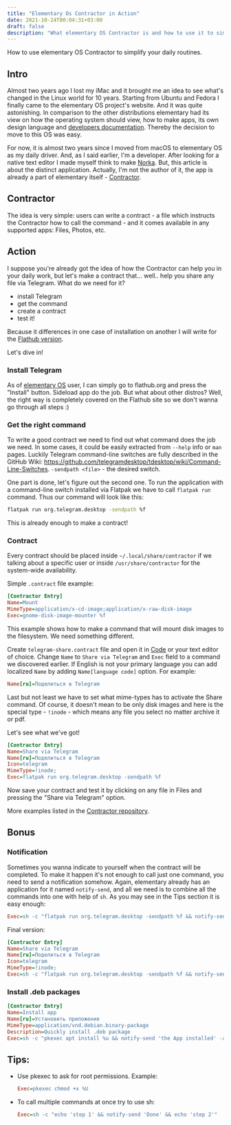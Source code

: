 ```yaml
---
title: "Elementary Os Contractor in Action"  
date: 2021-10-24T00:04:31+03:00  
draft: false
description: "What elementary OS Contractor is and how to use it to simplify your daily routines"
---
```



How to use elementary OS Contractor to simplify your daily routines.

<!--more-->

## Intro

Almost two years ago I lost my iMac and it brought me an idea to see what's changed in the Linux world for 10 years. Starting from Ubuntu and Fedora I finally came to the elementary OS project's website. And it was quite astonishing. In comparison to the other distributions elementary had its view on how the operating system should view, how to make apps, its own design language and [developers documentation](https://docs.elementary.io/develop/). Thereby the decision to move to this OS was easy.

For now, it is almost two years since I moved from macOS to elementary OS as my daily driver. And, as I said earlier, I'm a developer. After looking for a native text editor I made myself think to make [Norka](https://tenderowl.com/work/norka/). But, this article is about the distinct application. Actually, I'm not the author of it, the app is already a part of elementary itself - [Contractor](https://github.com/elementary/contractor).

## Contractor

The idea is very simple: users can write a contract - a file which instructs the Contractor how to call the command - and it comes available in any supported apps: Files, Photos, etc. 

## Action

I suppose you're already got the idea of how the Contractor can help you in your daily work, but let's make a contract that... well.. help you share any file via Telegram. What do we need for it?

- install Telegram
- get the command
- create a contract
- test it!

Because it differences in one case of installation on another I will write for the [Flathub version](https://flathub.org/apps/details/org.telegram.desktop). 

Let's dive in!

### Install Telegram

As of [elementary OS](https://elementary.io) user, I can simply go to flathub.org and press the "Install" button. Sideload app do the job. But what about other distros? Well, the right way is completely covered on the Flathub site so we don't wanna go through all steps :)

### Get the right command

To write a good contract we need to find out what command does the job we need. In some cases, it could be easily extracted from `--help` info or `man` pages. Luckily Telegram command-line switches are fully described in the GitHub Wiki: https://github.com/telegramdesktop/tdesktop/wiki/Command-Line-Switches. `-sendpath <file>` - the desired switch.

One part is done, let's figure out the second one. To run the application with a command-line switch installed via Flatpak we have to call `flatpak run` command. Thus our command will look like this:

```bash
flatpak run org.telegram.desktop -sendpath %f
```

This is already enough to make a contract!

### Contract

Every contract should be placed inside `~/.local/share/contractor` if we talking about a specific user or inside `/usr/share/contractor` for the system-wide availability.

Simple `.contract` file example:

```ini
[Contractor Entry]
Name=Mount
MimeType=application/x-cd-image;application/x-raw-disk-image
Exec=gnome-disk-image-mounter %f
```

This example shows how to make a command that will mount disk images to the filesystem. We need something different.

Create `telegram-share.contract` file and open it in [Code](https://github.com/elementary/code) or your text editor of choice.
Change `Name` to `Share via Telegram` and `Exec` field to a command we discovered earlier. If English is not your primary language you can add localized `Name` by adding `Name[language code]` option. For example:

```ini
Name[ru]=Поделиться в Telegram
```

Last but not least we have to set what mime-types has to activate the Share command. Of course, it doesn't mean to be only disk images 
and here is the special type - `!inode` - which means any file you select no matter archive it or pdf.

Let's see what we've got!

```ini
[Contractor Entry]
Name=Share via Telegram
Name[ru]=Поделиться в Telegram
Icon=telegram
MimeType=!inode;
Exec=flatpak run org.telegram.desktop -sendpath %f
```

Now save your contract and test it by clicking on any file in Files and pressing the "Share via Telegram" option.

More examples listed in the [Contractor repository](https://github.com/elementary/contractor#examples).

## Bonus

### Notification

Sometimes you wanna indicate to yourself when the contract will be completed. To make it happen it's not enough to call just one command, you need to send a notification somehow. Again, elementary already has an application for it named `notify-send`, and all we need is to combine all the commands into one with help of `sh`. As you may see in the Tips section it is easy enough:

```ini
Exec=sh -c "flatpak run org.telegram.desktop -sendpath %f && notify-send 'File sent' '%f successfully sent via Telegram'"
```

Final version:

```ini
[Contractor Entry]
Name=Share via Telegram
Name[ru]=Поделиться в Telegram
Icon=telegram
MimeType=!inode;
Exec=sh -c "flatpak run org.telegram.desktop -sendpath %f && notify-send 'File sent' '%f successfully sent via Telegram'"
```
### Install .deb packages

```ini
[Contractor Entry]
Name=Install app
Name[ru]=Установить приложение
MimeType=application/vnd.debian.binary-package
Description=Quickly install .deb package
Exec=sh -c "pkexec apt install %u && notify-send 'the App installed' -a Apt"
```

## Tips:

- Use pkexec to ask for root permissions. Example: 
  ```ini
  Exec=pkexec chmod +x %U
  ```
- To call multiple commands at once try to use sh:  
  ```ini
  Exec=sh -c "echo 'step 1' && notify-send 'Done' && echo 'step 2'"
  ```
